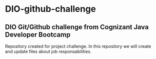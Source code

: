 # DIO-github-challenge
## DIO Git/Github challenge from Cognizant Java Developer Bootcamp
Repository created for project challenge.
In this repository we will create and update files about job responsabilities.
